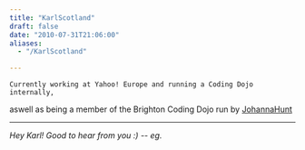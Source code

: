 ```yaml
---
title: "KarlScotland"
draft: false
date: "2010-07-31T21:06:00"
aliases:
  - "/KarlScotland"

---
```

    Currently working at Yahoo! Europe and running a Coding Dojo internally,
aswell as being a member of the Brighton Coding Dojo run by
[JohannaHunt](/people/JohannaHunt)

------------------------------------------------------------------------

*Hey Karl! Good to hear from you :) -- eg.*

